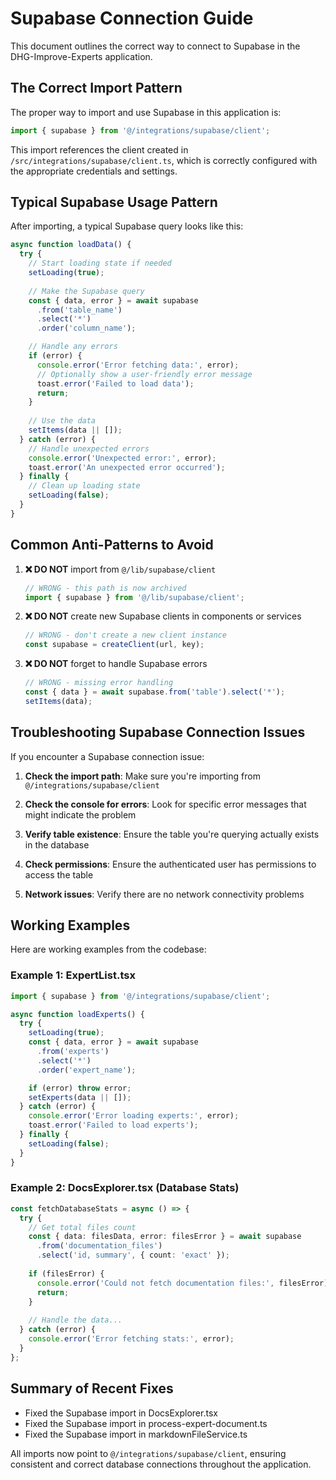 # Supabase Connection Guide

This document outlines the correct way to connect to Supabase in the DHG-Improve-Experts application.

## The Correct Import Pattern

The proper way to import and use Supabase in this application is:

```typescript
import { supabase } from '@/integrations/supabase/client';
```

This import references the client created in `/src/integrations/supabase/client.ts`, which is correctly configured with the appropriate credentials and settings.

## Typical Supabase Usage Pattern

After importing, a typical Supabase query looks like this:

```typescript
async function loadData() {
  try {
    // Start loading state if needed
    setLoading(true);
    
    // Make the Supabase query
    const { data, error } = await supabase
      .from('table_name')
      .select('*')
      .order('column_name');

    // Handle any errors
    if (error) {
      console.error('Error fetching data:', error);
      // Optionally show a user-friendly error message
      toast.error('Failed to load data');
      return;
    }
    
    // Use the data
    setItems(data || []);
  } catch (error) {
    // Handle unexpected errors
    console.error('Unexpected error:', error);
    toast.error('An unexpected error occurred');
  } finally {
    // Clean up loading state
    setLoading(false);
  }
}
```

## Common Anti-Patterns to Avoid

1. **❌ DO NOT** import from `@/lib/supabase/client`
   ```typescript
   // WRONG - this path is now archived
   import { supabase } from '@/lib/supabase/client';
   ```

2. **❌ DO NOT** create new Supabase clients in components or services
   ```typescript
   // WRONG - don't create a new client instance
   const supabase = createClient(url, key);
   ```

3. **❌ DO NOT** forget to handle Supabase errors
   ```typescript
   // WRONG - missing error handling
   const { data } = await supabase.from('table').select('*');
   setItems(data);
   ```

## Troubleshooting Supabase Connection Issues

If you encounter a Supabase connection issue:

1. **Check the import path**: Make sure you're importing from `@/integrations/supabase/client`

2. **Check the console for errors**: Look for specific error messages that might indicate the problem

3. **Verify table existence**: Ensure the table you're querying actually exists in the database

4. **Check permissions**: Ensure the authenticated user has permissions to access the table

5. **Network issues**: Verify there are no network connectivity problems

## Working Examples

Here are working examples from the codebase:

### Example 1: ExpertList.tsx
```typescript
import { supabase } from '@/integrations/supabase/client';

async function loadExperts() {
  try {
    setLoading(true);
    const { data, error } = await supabase
      .from('experts')
      .select('*')
      .order('expert_name');

    if (error) throw error;
    setExperts(data || []);
  } catch (error) {
    console.error('Error loading experts:', error);
    toast.error('Failed to load experts');
  } finally {
    setLoading(false);
  }
}
```

### Example 2: DocsExplorer.tsx (Database Stats)
```typescript
const fetchDatabaseStats = async () => {
  try {
    // Get total files count
    const { data: filesData, error: filesError } = await supabase
      .from('documentation_files')
      .select('id, summary', { count: 'exact' });
    
    if (filesError) {
      console.error('Could not fetch documentation files:', filesError);
      return;
    }
    
    // Handle the data...
  } catch (error) {
    console.error('Error fetching stats:', error);
  }
};
```

## Summary of Recent Fixes

- Fixed the Supabase import in DocsExplorer.tsx
- Fixed the Supabase import in process-expert-document.ts
- Fixed the Supabase import in markdownFileService.ts

All imports now point to `@/integrations/supabase/client`, ensuring consistent and correct database connections throughout the application.